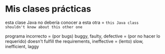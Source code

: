 # Mis clases prácticas



esta clase Java no debería conocer a esta otra = `this Java class shouldn't know about this other one`

programa incorrecto
    = (por bugs) buggy, faulty, defective
    = (por no hacer lo requerido) doesn't fulfill the requirements, ineffective
    = (lento) slow, inefficient, laggy
